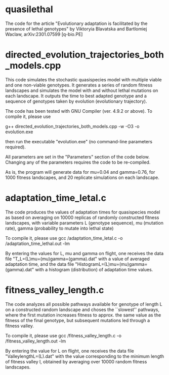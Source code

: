 # quasilethal
The code for the article "Evolutionary adaptation is facilitated by the presence of lethal genotypes" by Viktoryia Blavatska and Bartlomiej Waclaw, arXiv:2301.07599 [q-bio.PE]

# directed_evolution_trajectories_both_models.cpp

This code simulates the stochastic quasispecies model with multiple viable and one non-viable genotypes. It generates a series of random fitness landscapes and simulates the model with and without lethal mutations on each landscape. It outputs the time to best adapted genotype and a sequence of genotypes taken by evolution (evolutionary trajectory).
   
The code has been tested with GNU Compiler (ver. 4.9.2 or above). To compile it, please use
	
g++ directed_evolution_trajectories_both_models.cpp -w -O3 -o evolution.exe
	
then run the executable "evolution.exe" (no command-line parameters required).
	
All parameters are set in the "Parameters" section of the code below. Changing any of the parameters requires the code to be re-compiled.
	
As is, the program will generate data for mu=0.04 and gamma=0.76, for 1000 fitness landscapes, and 20 replicate simulations on each landscape.

# adaptation_time_letal.c

The code produces the values of adaptation times for quasispecies model as based on averaging on 10000 replicas of randomly constructed fitness landscapes,
with variable parameters L (genotype sequence), mu (mutation rate), gamma (probability to mutate into lethal state)

To compile it, please use 
gcc /adaptation_time_letal.c -o /adaptation_time_lethal.out -lm

By entering the values for L, mu and gamma on flight, one receives the data file "T_L=(L)mu=(mu)gamma=(gamma).dat"
with a value of averaged adaptation time, and the data file "HistogramL=(L)mu=(mu)gamma=(gamma).dat" with a histogram 
(distribution) of adaptation time values.

# fitness_valley_length.c

The code analyzes all possible pathways available for genotype of length L on a constructed random landscape and choses the ``slowest'' pathways, where the first mutation increases fitness to approx. the same value as the fitness of the final genotype, but subsequent mutations led through a fitness valley. 

To compile it, please use 
gcc /fitness_valley_length.c -o /fitness_valley_length.out -lm

By entering the value for L on flight, one receives the data file "ValleylengthL=(L).dat" with the value corresponding to the minimum length of fitness valley l, obtained by averaging over 10000 random fitness landscapes. 
